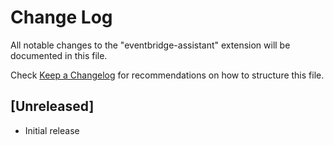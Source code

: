 # Change Log

All notable changes to the "eventbridge-assistant" extension will be documented in this file.

Check [Keep a Changelog](http://keepachangelog.com/) for recommendations on how to structure this file.

## [Unreleased]

- Initial release